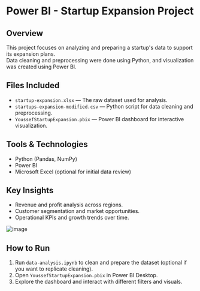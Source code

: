 # Power BI - Startup Expansion Project 

## Overview
This project focuses on analyzing and preparing a startup's data to support its expansion plans.  
Data cleaning and preprocessing were done using Python, and visualization was created using Power BI.

## Files Included
- `startup-expansion.xlsx` — The raw dataset used for analysis.
- `startups-expansion-modified.csv` — Python script for data cleaning and preprocessing.
- `YoussefStartupExpansion.pbix` — Power BI dashboard for interactive visualization.

## Tools & Technologies
- Python (Pandas, NumPy)
- Power BI
- Microsoft Excel (optional for initial data review)

## Key Insights
- Revenue and profit analysis across regions.
- Customer segmentation and market opportunities.
- Operational KPIs and growth trends over time.

![image](https://github.com/user-attachments/assets/f2b9ad04-2f15-49fe-a6f3-8e152febde8c)


## How to Run
1. Run `data-analysis.ipynb` to clean and prepare the dataset (optional if you want to replicate cleaning).
2. Open `YoussefStartupExpansion.pbix` in Power BI Desktop.
3. Explore the dashboard and interact with different filters and visuals.
